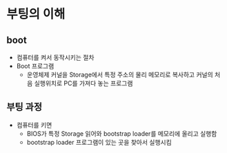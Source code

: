 # 부팅의 이해
## boot
- 컴퓨터를 켜서 동작시키는 절차
- Boot 프로그램
    - 운영체제 커널을 Storage에서 특정 주소의 물리 메모리로 복사하고 
      커널의 처음 실행위치로 PC를 가져다 놓는 프로그램

## 부팅 과정
- 컴퓨터를 키면
    - BIOS가 특정 Storage 읽어와 bootstrap loader를 메모리에 올리고 실행함
    - bootstrap loader 프로그램이 있는 곳을 찾아서 실행시킴

